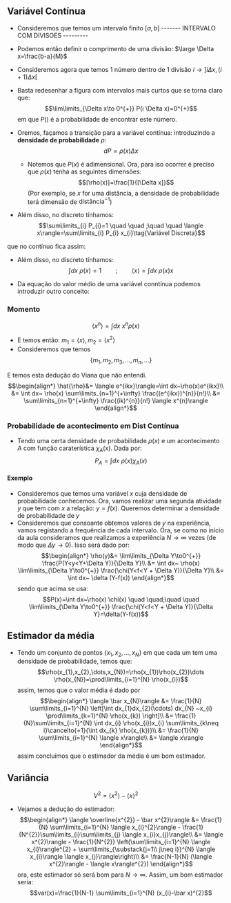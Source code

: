 ## Variável Contínua
- Consideremos que temos um intervalo finito $[a,b]$
------- INTERVALO COM DIVISOES ---------

- Podemos então definir o comprimento de uma divisão: $\large \Delta x=\frac{b-a}{M}$ 
- Consideremos agora que temos 1 número dentro de 1 divisão $i \to ]i \Delta x, (i+1)\Delta x[$
- Basta redesenhar a figura com intervalos mais curtos que se torna claro que:
$$\lim\limits_{\Delta x\to 0^{+}} P(i \Delta x)=0^{+}$$
em que $P()$ é a probabilidade de encontrar este número.

- Oremos, façamos a transição para a variável contínua: introduzindo a **densidade de probabilidade** $\rho$: $$dP= \rho(x)\Delta x$$
    - Notemos que $P(x)$ é adimensional. Ora, para iso ocorrer é preciso que $\rho(x)$ tenha as seguintes dimensões: $$[\rho(x)]=\frac{1}{[\Delta x]}$$ (Por exemplo, se $x$ for uma distância, a densidade de probabilidade terá dimensão de $\textsf{distância}^{-1}$)

- Além disso, no discreto tínhamos: $$\sum\limits_{i} P_{i}=1 \quad \quad ;\quad \quad \langle x\rangle=\sum\limits_{i} P_{i} x_{i}\tag{Variável Discreta}$$

que no contínuo fica assim:
- Além disso, no discreto tínhamos: $$\int dx ~ \rho(x) =1 \quad \quad ;\quad \quad \langle x\rangle=\int dx~ \rho(x) x\tag{Variável Contínua}$$

- Da equação do valor médio de uma variável conntínua podemos introduzir outro conceito:
### Momento
$$\langle x^{n}\rangle= \int dx~ x^{n} \rho(x)$$
- E temos então: $m_{1}=\langle x\rangle, m_{2}= \langle x^{2}\rangle$
- Consideremos que temos $$\{ m_{1},m_{2},m_{3},\dots,m_{n},\dots \}$$

E temos esta dedução do Viana que não entendi.
$$\begin{align*}
\hat{\rho}&= \langle e^{ikx}\rangle=\int dx~\rho(x)e^{ikx}\\
&= \int dx~ \rho(x) \sum\limits_{n=1}^{+\infty} \frac{(e^{ikx})^{n}}{n!}\\
&= \sum\limits_{n=1}^{+\infty} \frac{(ik)^{n}}{n!} \langle x^{n}\rangle
\end{align*}$$

### Probabilidade de acontecimento em Dist Contínua
- Tendo uma certa densidade de probabilidade $\rho(x)$ e um acontecimento $A$ com função caraterística $\chi_{A}(x)$. Dada por:
$$P_{A}=\int dx~\rho(x) \chi_{A}(x)$$

#### Exemplo
- Consideremos que temos uma variável $x$ cuja densidade de probabilidade conhecemos. Ora, vamos realizar uma segunda atividade $y$ que tem com $x$ a relação: $y=f(x)$. Queremos determinar a densidade de probabilidade de $y$
- Consideremos que consoante obtemos valores de $y$ na experiência, vamos registando a frequência de cada intervalo. Ora, se como no início da aula consideramos que realizamos a experiência $N\to\infty$ vezes (de modo que $\Delta y\to0$). Isso será dado por:
$$\begin{align*}
\rho(y)&= \lim\limits_{\Delta Y\to0^{+}} \frac{P(Y<y<Y+\Delta Y)}{\Delta Y}\\
&= \int dx~ \rho(x) \lim\limits_{\Delta Y\to0^{+}} \frac{\chi(Y<f<Y + \Delta Y)}{\Delta Y}\\
&= \int dx~ \delta (Y-f(x))
\end{align*}$$
sendo que acima se usa:
$$P(x)=\int dx~\rho(x) \chi(x) \quad \quad;\quad \quad \lim\limits_{\Delta Y\to0^{+}} \frac{\chi(Y<f<Y + \Delta Y)}{\Delta Y}=\delta(Y-f(x))$$

## Estimador da média
- Tendo um conjunto de pontos $\{ x_{1},x_{2},\dots,x_{N}\}$ em que cada um tem uma densidade de probabilidade, temos que:
$$\rho(x_{1},x_{2},\dots,x_{N})=\rho(x_{1})\rho(x_{2})\dots \rho(x_{N})=\prod\limits_{i=1}^{N} \rho(x_{i})$$
assim, temos que o valor média é dado por 
$$\begin{align*}
\langle \bar x_{N}\rangle &= \frac{1}{N} \sum\limits_{i=1}^{N} \left[\int dx_{1}dx_{2}(\cdots) dx_{N} ~x_{i} \prod\limits_{k=1}^{N} \rho(x_{k}) \right]\\
&= \frac{1}{N}\sum\limits_{i=1}^{N} \int dx_{i} \rho(x_{i})x_{i} \sum\limits_{k\neq i}\cancelto{=1}{\int dx_{k} \rho(x_{k})}\\
&= \frac{1}{N} \sum\limits_{i=1}^{N} \langle x\rangle\\
&= \langle x\rangle 
\end{align*}$$
assim concluímos que o estimador da média é um bom estimador.

## Variância
$$V^{2}=\langle x^{2}\rangle- \langle x\rangle^{2}$$
- Vejamos a dedução do estimador:
$$\begin{align*}
\langle \overline{x^{2}} - \bar x^{2}\rangle &= \frac{1}{N} \sum\limits_{i=1}^{N} \langle x_{i}^{2}\rangle - \frac{1}{N^{2}}\sum\limits_{i}\sum\limits_{j} \langle x_{i}x_{j}\rangle\\
&= \langle x^{2}\rangle - \frac{1}{N^{2}} \left(\sum\limits_{i=1}^{N} \langle x_{i}\rangle^{2} + \sum\limits_{\substack{j=1\\ j\neq i}}^{N} \langle x_{i}\rangle \langle x_{j}\rangle\right)\\
&=  \frac{N-1}{N} (\langle x^{2}\rangle - \langle x\rangle^{2})
\end{align*}$$
ora, este estimador só será bom para $N\to\infty$. Assim, um bom estimador seria:
$$var(x)=\frac{1}{N-1} \sum\limits_{i=1}^{N} (x_{i}-\bar x)^{2}$$